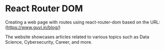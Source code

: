 # React Router DOM

Creating a web page with routes using react-router-dom based on the URL: (https://www.guvi.in/blog/)

The website showcases articles related to various topics such as Data Science, Cybersecurity, Career, and more.
